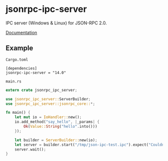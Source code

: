 # jsonrpc-ipc-server
IPC server (Windows & Linux) for JSON-RPC 2.0.

[Documentation](http://paritytech.github.io/jsonrpc/jsonrpc_ipc_server/index.html)

## Example

`Cargo.toml`

```
[dependencies]
jsonrpc-ipc-server = "14.0"
```

`main.rs`

```rust
extern crate jsonrpc_ipc_server;

use jsonrpc_ipc_server::ServerBuilder;
use jsonrpc_ipc_server::jsonrpc_core::*;

fn main() {
	let mut io = IoHandler::new();
	io.add_method("say_hello", |_params| {
		Ok(Value::String("hello".into()))
	});

	let builder = ServerBuilder::new(io);
	let server = builder.start("/tmp/json-ipc-test.ipc").expect("Couldn't open socket");
	server.wait();
}
```

